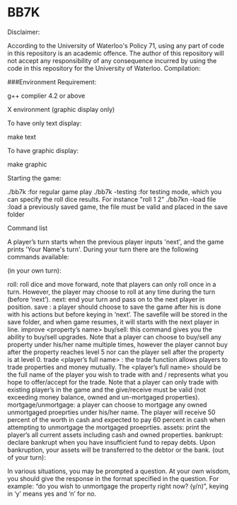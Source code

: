 # BB7K
Disclaimer:

According to the University of Waterloo's Policy 71, using any part of code in this repository is an academic offence. The author of this repository will not accept any responsibility of any consequence incurred by using the code in this repository for the University of Waterloo. Compilation:

###Environment Requirement:

g++ complier 4.2 or above

X environment (graphic display only)

To have only text display:

make text

To have graphic display:

make graphic

Starting the game:

./bb7k :for regular game play
./bb7k -testing :for testing mode, which you can specify the roll dice results. For instance "roll 1 2"
./bb7kn -load file :load a previously saved game, the file must be valid and placed in the save folder


Command list

A player’s turn starts when the previous player inputs 'next', and the game prints 'Your Name's turn'. During your turn there are the following commands available:

(in your own turn):

roll: roll dice and move forward, note that players can only roll once in a turn. However, the player may choose to roll at any time during the turn (before ‘next’).
next: end your turn and pass on to the next player in position.
save : a player should choose to save the game after his is done with his actions but before keying in ‘next’. The savefile will be stored in the save folder, and when game resumes, it will starts with the next player in line.
improve <property’s name> buy/sell: this command gives you the ability to buy/sell upgrades. Note that a player can choose to buy/sell any property under his/her name multiple times, however the player cannot buy after the property reaches level 5 nor can the player sell after the property is at level 0.
trade <player’s full name> : the trade function allows players to trade properties and money mutually. The <player’s full name> should be the full name of the player you wish to trade with and / represents what you hope to offer/accept for the trade. Note that a player can only trade with existing player’s in the game and the give/receive must be valid (not exceeding money balance, owned and un-mortgaged properties).
mortgage/unmortgage: a player can choose to mortgage any owned unmortgaged proeprties under his/her name. The player will receive 50 percent of the worth in cash and expected to pay 60 percent in cash when attempting to unmortgage the mortgaged proeprties.
assets: print the player’s all current assets including cash and owned properties.
bankrupt: declare bankrupt when you have insufficient fund to repay debts. Upon bankruption, your assets will be transferred to the debtor or the bank.
(out of your turn):

In various situations, you may be prompted a question. At your own wisdom, you should give the response in the format specified in the question. For example: “do you wish to unmortgage the property right now? (y/n)”, keying in ‘y’ means yes and ‘n’ for no.
